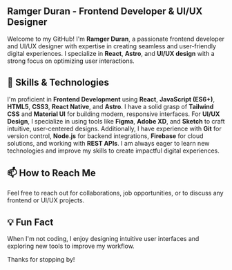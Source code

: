 ## Ramger Duran - Frontend Developer & UI/UX Designer

Welcome to my GitHub! I'm **Ramger Duran**, a passionate frontend developer and UI/UX designer with expertise in creating seamless and user-friendly digital experiences. I specialize in **React**, **Astro**, and **UI/UX design** with a strong focus on optimizing user interactions.

## 🚀 Skills & Technologies

I'm proficient in **Frontend Development** using **React**, **JavaScript (ES6+)**, **HTML5**, **CSS3**, **React Native**, and **Astro**. I have a solid grasp of **Tailwind CSS** and **Material UI** for building modern, responsive interfaces. For **UI/UX Design**, I specialize in using tools like **Figma**, **Adobe XD**, and **Sketch** to craft intuitive, user-centered designs. Additionally, I have experience with **Git** for version control, **Node.js** for backend integrations, **Firebase** for cloud solutions, and working with **REST APIs**. I am always eager to learn new technologies and improve my skills to create impactful digital experiences.


## 📫 How to Reach Me
Feel free to reach out for collaborations, job opportunities, or to discuss any frontend or UI/UX projects.

## 💡 Fun Fact
When I'm not coding, I enjoy designing intuitive user interfaces and exploring new tools to improve my workflow.

Thanks for stopping by!
